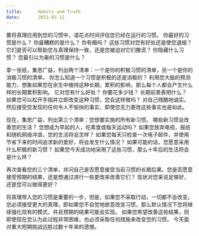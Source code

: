 ```yaml
---
title:      Habits and Truth
date:       2021-03-12
---
```


要将真理应用到您的习惯中，请花点时间评估您已经在运行的习惯。 你最好的习惯是什么？ 你最糟糕的是什么？ 你有瘾吗？ 这些习惯对您有好处还是使您退缩？ 它们是否可以帮助您与真理保持一致，还是您被迫对它们撒谎？ 你隐藏什么习惯？ 您最引以为豪的习惯是什么？

拿一张纸，集思广益，列出两个清单：一个是你的积极习惯的清单，另一个是你的消极习惯的清单。 你怎么知道一个习惯是积极的还是消极的？ 利用您大脑的预测能力，想象如果您在余生中维持这种长期，累积的影响，那么每个人都会产生什么样的长期累积影响。 它对您有什么好处？ 你要花多少钱？ 长期前景表明什么？ 如果您可以松开手指并立即改变这种习惯，您会这样做吗？ 对自己残酷地诚实。 然后接受您发现的任何令人不愉快的事实，即使您无力更改这些事实也是如此。

现在，集思广益，列出第三个清单：您想要实施的所有新习惯。 哪些新习惯会改善您的生活？ 您想成为早起的人，吃素食或每天运动吗？ 如果您放弃电视，报纸和随机网络冲浪，您的生活将会怎样？ 如果您每天只检查一次电子邮件，并使用节省下来的时间追求新的爱好，将会发生什么情况？ 如果可能的话，您愿意采用什么积极的新习惯？ 如果您今天成功地采用了这些习惯，那么十年后的生活将会是什么样？

再次查看您的三个清单，并问自己是否愿意接受当前习惯的长期后果。您是否愿意接受预期的结果，还是想通过进行一些更改来改善它们？ 现状对您来说足够好，还是您可以做得更好？

将真理带入您的习惯是重要的一步，但是，如果您不采取行动，一切都不会改变。 您必须接受更大的真理，即如果您不自觉地故意改变习惯，那么默认情况下您将继续强化现有的模式，并且预期的结果可能会实现。 如果您希望改善这些结果，则即使现在您认为此过程非常困难，也必须采取任何措施来改变您的习惯。 今天面对重大短期挑战远胜过数十年来的遗憾。